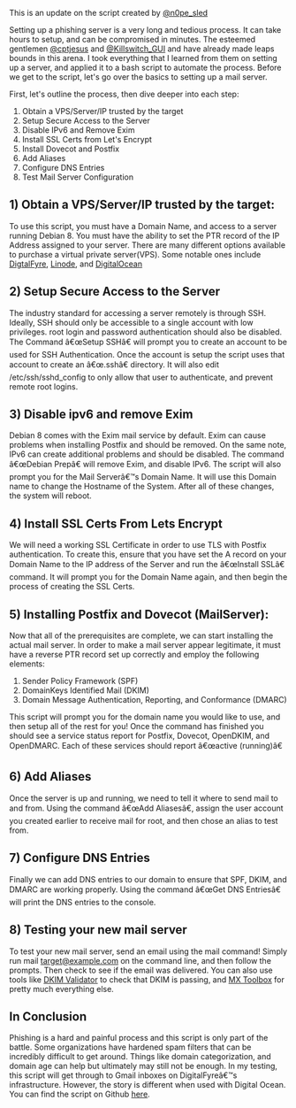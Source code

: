 This is an update on the script created by [@n0pe_sled](https://twitter.com/n0pe_sled)

Setting up a phishing server is a very long and tedious process. It can take hours to setup, and can be compromised in minutes. The esteemed gentlemen [@cptjesus](https://twitter.com/cptjesus) and [@Killswitch_GUI](https://twitter.com/Killswitch_GUI) and have already made leaps bounds in this arena. I took everything that I learned from them on setting up a server, and applied it to a bash script to automate the process. Before we get to the script, let's go over the basics to setting up a mail server.

First, let's outline the process, then dive deeper into each step:

1. Obtain a VPS/Server/IP trusted by the target
2. Setup Secure Access to the Server
3. Disable IPv6 and Remove Exim
4. Install SSL Certs from Let's Encrypt
5. Install Dovecot and Postfix
6. Add Aliases
7. Configure DNS Entries
8. Test Mail Server Configuration

## 1) Obtain a VPS/Server/IP trusted by the target: ##

To use this script, you must have a Domain Name, and access to a server running Debian 8. You must have the ability to set the PTR record of the IP Address assigned to your server. There are many different options available to purchase a virtual private server(VPS). Some notable ones include [DigtalFyre](https://www.digitalfyre.com), [Linode](https://www.linode.com), and [DigitalOcean](https://www.digitalocean.com/)

## 2) Setup Secure Access to the Server ##

The industry standard for accessing a server remotely is through SSH. Ideally, SSH should only be accessible to a single account with low privileges. root login and password authentication should also be disabled. The Command â€œSetup SSHâ€ will prompt you to create an account to be used for SSH Authentication. Once the account is setup the script uses that account to create an â€œ.sshâ€ directory. It will also edit /etc/ssh/sshd_config to only allow that user to authenticate, and prevent remote root logins.

## 3) Disable ipv6 and remove Exim

Debian 8 comes with the Exim mail service by default. Exim can cause problems when installing Postfix and should be removed. On the same note, IPv6 can create additional problems and should be disabled. The command â€œDebian Prepâ€ will remove Exim, and disable IPv6. The script will also prompt you for the Mail Serverâ€™s Domain Name. It will use this Domain name to change the Hostname of the System. After all of these changes, the system will reboot.

## 4) Install SSL Certs From Lets Encrypt ##

We will need a working SSL Certificate in order to use TLS with Postfix authentication. To create this, ensure that you have set the A record on your Domain Name to the IP address of the Server and run the â€œInstall SSLâ€ command. It will prompt you for the Domain Name again, and then begin the process of creating the SSL Certs.

## 5) Installing Postfix and Dovecot (MailServer): ##

Now that all of the prerequisites are complete, we can start installing the actual mail server. In order to make a mail server appear legitimate, it must have a reverse PTR record set up correctly and employ the following elements:

1. Sender Policy Framework (SPF)
2. DomainKeys Identified Mail (DKIM)
3. Domain Message Authentication, Reporting, and Conformance (DMARC)

This script will prompt you for the domain name you would like to use, and then setup all of the rest for you! Once the command has finished you should see a service status report for Postfix, Dovecot, OpenDKIM, and OpenDMARC. Each of these services should report â€œactive (running)â€

## 6) Add Aliases ##

Once the server is up and running, we need to tell it where to send mail to and from. Using the command â€œAdd Aliasesâ€, assign the user account you created earlier to receive mail for root, and then chose an alias to test from.

## 7) Configure DNS Entries ##

Finally we can add DNS entries to our domain to ensure that SPF, DKIM, and DMARC are working properly. Using the command â€œGet DNS Entriesâ€ will print the DNS entries to the console.

## 8) Testing your new mail server ##

To test your new mail server, send an email using the mail command! Simply run mail target@example.com on the command line, and then follow the prompts. Then check to see if the email was delivered. You can also use tools like
[DKIM Validator](http://dkimvalidator.com/) to check that DKIM is passing, and [MX Toolbox](http://mxtoolbox.com/) for pretty much everything else.

## In Conclusion ##

Phishing is a hard and painful process and this script is only part of the battle. Some organizations have hardened spam filters that can be incredibly difficult to get around. Things like domain categorization, and domain age can help but ultimately may still not be enough. In my testing, this script will get through to Gmail inboxes on DigitalFyreâ€™s infrastructure. However, the story is different when used with Digital Ocean.  You can find the script on Github [here](https://github.com/jcatrambone94/Postfix-Server-Setup).
